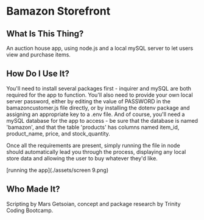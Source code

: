 # Bamazon Storefront

## What Is This Thing?
An auction house app, using node.js and a local mySQL server to let users view and purchase items.

## How Do I Use It?
You'll need to install several packages first - inquirer and mySQL are both required for the app to function. You'll also need to provide your own local server password, either by editing the value of PASSWORD in the bamazoncustomer.js file directly, or by installing the dotenv package and assigning an appropriate key to a .env file. And of course, you'll need a mySQL database for the app to access - be sure that the database is named 'bamazon', and that the table 'products' has columns named item_id, product_name, price, and stock_quantity.

Once all the requirements are present, simply running the file in node should automatically lead you through the process, displaying any local store data and allowing the user to buy whatever they'd like.

[running the app](./assets/screen 9.png)

## Who Made It?
Scripting by Mars Getsoian, concept and package research by Trinity Coding Bootcamp.
